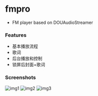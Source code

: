 fmpro
=========

- FM player based on DOUAudioStreamer

### Features

- 基本播放流程
- 歌词
- 后台播放和控制
- 锁屏后封面+歌词

### Screenshots

![img1](https://raw.githubusercontent.com/jovisayhehe/fmpro/master/images/img1.PNG?raw=true)
![img2](https://raw.githubusercontent.com/jovisayhehe/fmpro/master/images/img2.PNG?raw=true)
![img3](https://raw.githubusercontent.com/jovisayhehe/fmpro/master/images/img3.PNG?raw=true)
